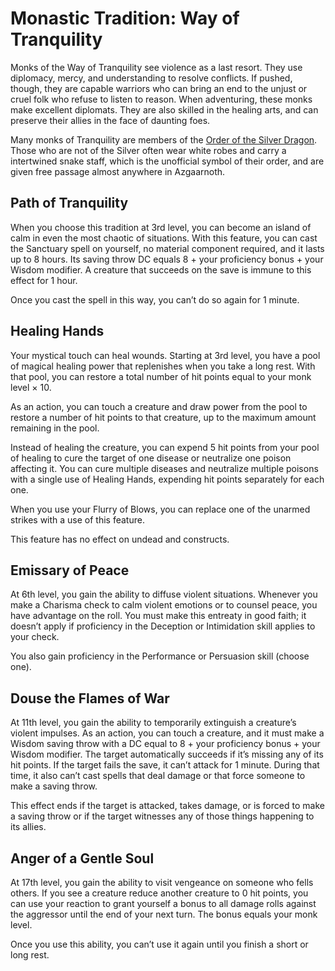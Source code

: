 # Monastic Tradition: Way of Tranquility
Monks of the Way of Tranquility see violence as a last resort. They use diplomacy, mercy, and understanding to resolve conflicts. If pushed, though, they are capable warriors who can bring an end to the unjust or cruel folk who refuse to listen to reason. When adventuring, these monks make excellent diplomats. They are also skilled in the healing arts, and can preserve their allies in the face of daunting foes.

Many monks of Tranquility are members of the [Order of the Silver Dragon](../../Organizations/DraconicOrder/Silver.md). Those who are not of the Silver often wear white robes and carry a intertwined snake staff, which is the unofficial symbol of their order, and are given free passage almost anywhere in Azgaarnoth.

## Path of Tranquility
When you choose this tradition at 3rd level, you can become an island of calm in even the most chaotic of situations. With this feature, you can cast the Sanctuary spell on yourself, no material component required, and it lasts up to 8 hours. Its saving throw DC equals 8 + your proficiency bonus + your Wisdom modifier. A creature that succeeds on the save is immune to this effect for 1 hour.

Once you cast the spell in this way, you can’t do so again for 1 minute.

## Healing Hands
Your mystical touch can heal wounds. Starting at 3rd level, you have a pool of magical healing power that replenishes when you take a long rest. With that pool, you can restore a total number of hit points equal to your monk level × 10.

As an action, you can touch a creature and draw power from the pool to restore a number of hit points to that creature, up to the maximum amount remaining in the pool.

Instead of healing the creature, you can expend 5 hit points from your pool of healing to cure the target of one disease or neutralize one poison affecting it. You can cure multiple diseases and neutralize multiple poisons with a single use of Healing Hands, expending hit points separately for each one.

When you use your Flurry of Blows, you can replace one of the unarmed strikes with a use of this feature.

This feature has no effect on undead and constructs.

## Emissary of Peace
At 6th level, you gain the ability to diffuse violent situations. Whenever you make a Charisma check to calm violent emotions or to counsel peace, you have advantage on the roll. You must make this entreaty in good faith; it doesn’t apply if proficiency in the Deception or Intimidation skill applies to your check.

You also gain proficiency in the Performance or Persuasion skill (choose one).

## Douse the Flames of War
At 11th level, you gain the ability to temporarily extinguish a creature’s violent impulses. As an action, you can touch a creature, and it must make a Wisdom saving throw with a DC equal to 8 + your proficiency bonus + your Wisdom modifier. The target automatically succeeds if it’s missing any of its hit points. If the target fails the save, it can’t attack for 1 minute. During that time, it also can’t cast spells that deal damage or that force someone to make a saving throw.

This effect ends if the target is attacked, takes damage, or is forced to make a saving throw or if the target witnesses any of those things happening to its allies.

## Anger of a Gentle Soul
At 17th level, you gain the ability to visit vengeance on someone who fells others. If you see a creature reduce another creature to 0 hit points, you can use your reaction to grant yourself a bonus to all damage rolls against the aggressor until the end of your next turn. The bonus equals your monk level.

Once you use this ability, you can’t use it again until you finish a short or long rest.
